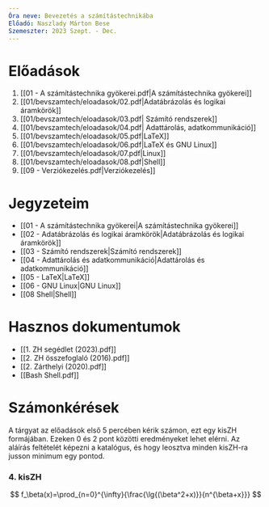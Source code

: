 ```yaml
---
Óra neve: Bevezetés a számítástechnikába
Előadó: Naszlady Márton Bese
Szemeszter: 2023 Szept. - Dec.
---
```

# Előadások
1. [[01 - A számítástechnika gyökerei.pdf|A számítástechnika gyökerei]]
2. [[01/bevszamtech/eloadasok/02.pdf|Adatábrázolás és logikai áramkörök]]
3. [[01/bevszamtech/eloadasok/03.pdf| Számító rendszerek]]
4. [[01/bevszamtech/eloadasok/04.pdf| Adattárolás, adatkommunikáció]]
5. [[01/bevszamtech/eloadasok/05.pdf|LaTeX]]
6. [[01/bevszamtech/eloadasok/06.pdf|LaTeX és GNU Linux]]
7. [[01/bevszamtech/eloadasok/07.pdf|Linux]]
8. [[01/bevszamtech/eloadasok/08.pdf|Shell]]
9. [[09 - Verziókezelés.pdf|Verziókezelés]]
# Jegyzeteim
- [[01 -  A számítástechnika gyökerei|A számítástechnika gyökerei]]
- [[02 -  Adatábrázolás és logikai áramkörök|Adatábrázolás és logikai áramkörök]]
- [[03 - Számító rendszerek|Számító rendszerek]]
- [[04 - Adattárolás és adatkommunikáció|Adattárolás és adatkommunikáció]]
- [[05 - LaTeX|LaTeX]]
- [[06 - GNU Linux|GNU Linux]]
- [[08 Shell|Shell]]
# Hasznos dokumentumok
- [[1. ZH segédlet (2023).pdf]]
- [[2. ZH összefoglaló (2016).pdf]]
- [[2. Zárthelyi (2020).pdf]]
- [[Bash Shell.pdf]]
# Számonkérések
A tárgyat az előadások első 5 percében kérik számon, ezt egy kisZH formájában. Ezeken 0 és 2 pont közötti eredményeket lehet elérni. Az aláírás feltételét képezni a katalógus, és hogy leosztva minden kisZH-ra jusson minimum egy pontod.
### 4. kisZH
$$
f_\beta(x)=\prod_{n=0}^{\infty}{\frac{\lg{(\beta^2+x)}}{n^{\beta+x}}}
$$